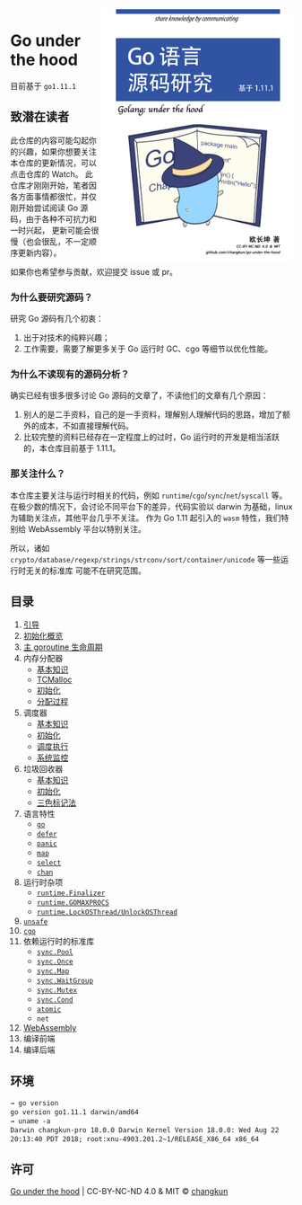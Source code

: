 <img src="images/cover.png" alt="logo" height="450" align="right" />

# Go under the hood

目前基于 `go1.11.1`

## 致潜在读者

此仓库的内容可能勾起你的兴趣，如果你想要关注本仓库的更新情况，可以点击仓库的 Watch。
此仓库才刚刚开始，笔者因各方面事情都很忙，并仅刚开始尝试阅读 Go 源码，由于各种不可抗力和一时兴起，
更新可能会很慢（也会很乱，不一定顺序更新内容）。

如果你也希望参与贡献，欢迎提交 issue 或 pr。

### 为什么要研究源码？

研究 Go 源码有几个初衷：

1. 出于对技术的纯粹兴趣；
2. 工作需要，需要了解更多关于 Go 运行时 GC、cgo 等细节以优化性能。

### 为什么不读现有的源码分析？

确实已经有很多很多讨论 Go 源码的文章了，不读他们的文章有几个原因：

1. 别人的是二手资料，自己的是一手资料，理解别人理解代码的思路，增加了额外的成本，不如直接理解代码。
2. 比较完整的资料已经存在一定程度上的过时，Go 运行时的开发是相当活跃的，本仓库目前基于 1.11.1。

### 那关注什么？

本仓库主要关注与运行时相关的代码，例如 `runtime`/`cgo`/`sync`/`net`/`syscall` 等。
在极少数的情况下，会讨论不同平台下的差异，代码实验以 darwin 为基础，linux 为辅助关注点，其他平台几乎不关注。
作为 Go 1.11 起引入的 `wasm` 特性，我们特别给 WebAssembly 平台以特别关注。

所以，诸如 `crypto/database/regexp/strings/strconv/sort/container/unicode` 等一些运行时无关的标准库
可能不在研究范围。

## 目录

1. [引导](content/1-boot.md)
2. [初始化概览](content/2-init.md)
3. [主 goroutine 生命周期](content/3-main.md)
4. 内存分配器
    - [基本知识](content/4-mem/basic.md)
    - [TCMalloc](content/4-mem/tcmalloc.md)
    - [初始化](content/4-mem/init.md)
    - [分配过程](content/4-mem/alloc.md)
5. 调度器
    - [基本知识](content/5-sched/basic.md)
    - [初始化](content/5-sched/init.md)
    - [调度执行](content/5-sched/exec.md)
    - [系统监控](content/5-sched/sysmon.md)
6. 垃圾回收器
    - [基本知识](content/6-gc/basic.md)
    - [初始化](content/6-gc/init.md)
    - [三色标记法](content/6-gc/mark.md)
7. 语言特性
    - [`go`](content/7-lang/go.md)
    - [`defer`](content/7-lang/defer.md)
    - [`panic`](content/7-lang/panic.md)
    - [`map`](content/7-lang/map.md)
    - [`select`](content/7-lang/select.md)
    - [`chan`](content/7-lang/chan.md)
8. 运行时杂项
    - [`runtime.Finalizer`](content/8-runtime/finalizer.md)
    - [`runtime.GOMAXPROCS`](content/8-runtime/gomaxprocs.md)
    - [`runtime.LockOSThread/UnlockOSThread`](content/8-runtime/lockosthread.md)
9.  [`unsafe`](content/9-unsafe.md)
10. [`cgo`](content/10-cgo.md)
11. 依赖运行时的标准库
    - [`sync.Pool`](content/11-pkg/sync/pool.md)
    - [`sync.Once`](content/11-pkg/sync/once.md)
    - [`sync.Map`](content/11-pkg/sync/map.md)
    - [`sync.WaitGroup`](content/11-pkg/sync/waitgroup.md)
    - [`sync.Mutex`](content/11-pkg/sync/mutex.md)
    - [`sync.Cond`](content/11-pkg/sync/cond.md)
    - [`atomic`](content/11-pkg/atomic/atomic.md)
    - `net`
12. [WebAssembly](content/12-wasm.md)
13. 编译前端
14. 编译后端

## 环境

```
→ go version
go version go1.11.1 darwin/amd64
→ uname -a
Darwin changkun-pro 18.0.0 Darwin Kernel Version 18.0.0: Wed Aug 22 20:13:40 PDT 2018; root:xnu-4903.201.2~1/RELEASE_X86_64 x86_64
```

## 许可

[Go under the hood](https://github.com/changkun/go-under-the-hood) | CC-BY-NC-ND 4.0 & MIT &copy; [changkun](https://changkun.de)